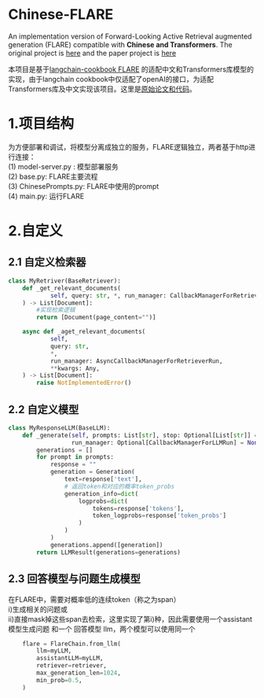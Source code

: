 # Chinese-FLARE
An implementation version of Forward-Looking Active Retrieval augmented generation (FLARE) compatible with **Chinese and Transformers**.
The original project is [here](https://github.com/langchain-ai/langchain/blob/master/cookbook/forward_looking_retrieval_augmented_generation.ipynb) and the paper project is [here](https://github.com/jzbjyb/FLARE)

本项目是基于[langchain-cookbook FLARE](https://github.com/langchain-ai/langchain/blob/master/cookbook/forward_looking_retrieval_augmented_generation.ipynb)
的适配中文和Transformers库模型的实现，由于langchain cookbook中仅适配了openAI的接口，为适配Transformers库及中文实现该项目。这里是[原始论文和代码](https://github.com/langchain-ai/langchain/blob/master/cookbook/forward_looking_retrieval_augmented_generation.ipynb)。
# 1.项目结构
为方便部署和调试，将模型分离成独立的服务，FLARE逻辑独立，两者基于http进行连接：  
(1) model-server.py : 模型部署服务  
(2) base.py: FLARE主要流程  
(3) ChinesePrompts.py: FLARE中使用的prompt  
(4) main.py: 运行FLARE  

# 2.自定义
## 2.1 自定义检索器
```python
class MyRetriver(BaseRetriever):
    def _get_relevant_documents(
            self, query: str, *, run_manager: CallbackManagerForRetrieverRun, **kwargs: Any
    ) -> List[Document]:
        #实现检索逻辑
        return [Document(page_content="")]

    async def _aget_relevant_documents(
            self,
            query: str,
            *,
            run_manager: AsyncCallbackManagerForRetrieverRun,
            **kwargs: Any,
    ) -> List[Document]:
        raise NotImplementedError()
```
## 2.2 自定义模型
```python
class MyResponseLLM(BaseLLM):
    def _generate(self, prompts: List[str], stop: Optional[List[str]] = None,
                  run_manager: Optional[CallbackManagerForLLMRun] = None, **kwargs: Any) -> LLMResult:
        generations = []
        for prompt in prompts:
            response = ""
            generation = Generation(
                text=response['text'],
                # 返回token和对应的概率token_probs
                generation_info=dict(
                    logprobs=dict(
                        tokens=response['tokens'],
                        token_logprobs=response['token_probs']
                    )
                )
            )
            generations.append([generation])
        return LLMResult(generations=generations)
```

## 2.3 回答模型与问题生成模型
在FLARE中，需要对概率低的连续token（称之为span）  
i)生成相关的问题或  
ii)直接mask掉这些span去检索，这里实现了第i)种，因此需要使用一个assistant模型生成问题 和一个 回答模型 llm，两个模型可以使用同一个 

```python
    flare = FlareChain.from_llm(
        llm=myLLM,
        assistantLLM=myLLM,
        retriever=retriever,
        max_generation_len=1024,
        min_prob=0.5,
    )
```



